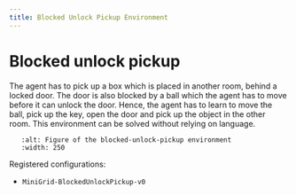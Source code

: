 ```yaml
---
title: Blocked Unlock Pickup Environment
---
```


# Blocked unlock pickup

The agent has to pick up a box which is placed in another room, behind a
locked door. The door is also blocked by a ball which the agent has to move
before it can unlock the door. Hence, the agent has to learn to move the ball,
pick up the key, open the door and pick up the object in the other room.
This environment can be solved without relying on language.

```{figure} ../_static/img/figures/BlockedUnlockPickup.png
   :alt: Figure of the blocked-unlock-pickup environment
   :width: 250
```

Registered configurations:
- `MiniGrid-BlockedUnlockPickup-v0`